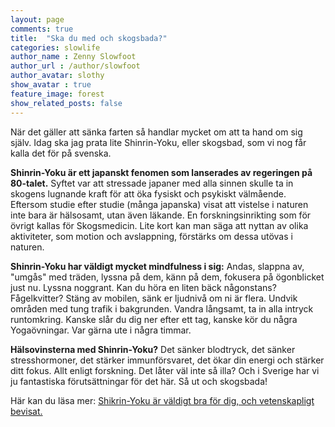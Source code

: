 ```yaml
---
layout: page
comments: true
title:  "Ska du med och skogsbada?"
categories: slowlife
author_name : Zenny Slowfoot
author_url : /author/slowfoot
author_avatar: slothy
show_avatar : true
feature_image: forest
show_related_posts: false
---
```


När det gäller att sänka farten så handlar mycket om att ta hand om sig själv. 
Idag ska jag prata lite Shinrin-Yoku, eller skogsbad, som vi nog får kalla det för på svenska. 

**Shinrin-Yoku är ett japanskt fenomen som lanserades av regeringen på 80-talet.** Syftet var att stressade japaner med alla sinnen skulle 
ta in skogens lugnande kraft för att öka fysiskt och psykiskt välmående. Eftersom studie efter studie (många japanska) visat att vistelse 
i naturen inte bara är hälsosamt, utan även läkande. En forskningsinrikting som för övrigt kallas för Skogsmedicin.
Lite kort kan man säga att nyttan av olika aktiviteter, som motion och avslappning, 
förstärks om dessa utövas i naturen. 

**Shinrin-Yoku har väldigt mycket mindfulness i sig:** Andas, slappna av, "umgås" med träden, lyssna på dem, känn på dem, fokusera på 
ögonblicket just nu. Lyssna noggrant. Kan du höra en liten bäck någonstans? Fågelkvitter? Stäng av mobilen, sänk er ljudnivå om ni är 
flera. Undvik områden med tung trafik i bakgrunden. Vandra långsamt, ta in alla intryck runtomkring. Kanske slår du dig ner efter ett tag, 
kanske kör du några Yogaövningar. Var gärna ute i några timmar. 

**Hälsovinsterna med Shinrin-Yoku?** Det sänker blodtryck, det sänker stresshormoner, det stärker immunförsvaret, det ökar din energi och 
stärker ditt fokus. Allt enligt forskning. Det låter väl inte så illa? Och i Sverige har vi ju fantastiska förutsättningar för det här. Så ut och skogsbada!

Här kan du läsa mer: <a href="https://www.weforum.org/agenda/2017/03/the-japanese-practice-of-forest-bathing-is-scientificially-proven-to-be-good-for-you">Shikrin-Yoku är
väldigt bra för dig, och vetenskapligt bevisat.</a>

